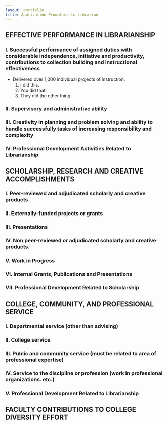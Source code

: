 ```yaml
---
layout: portfolio
title: Application Promotion to Librarian
---
```

EFFECTIVE PERFORMANCE IN LIBRARIANSHIP
--------------------------------------

### I. Successful performance of assigned duties with considerable independence, initiative and productivity, contributions to collection building and instructional effectiveness
* Delivered over 1,000 individual projects of instruction.
	1. I did this.
	2. You did that.
	3. They did the other thing.

### II. Supervisory and administrative ability
### III. Creativity in planning and problem solving and ability to handle successfully tasks of increasing responsibility and complexity
### IV. Professional Development Activities Related to Librarianship


SCHOLARSHIP, RESEARCH AND CREATIVE ACCOMPLISHMENTS
--------------------------------------------------

### I. Peer-reviewed and adjudicated scholarly and creative products
### II. Externally-funded projects or grants
### III. Presentations
### IV. Non peer-reviewed or adjudicated scholarly and creative products.
### V. Work in Progress
### VI. Internal Grants, Publications and Presentations
### VII. Professional Development Related to Scholarship



COLLEGE, COMMUNITY, AND PROFESSIONAL SERVICE
--------------------------------------------
### I. Departmental service (other than advising)
### II. College service
### III. Public and community service (must be related to area of professional expertise)
### IV. Service to the discipline or profession (work in professional organizations. etc.)
### V. Professional Development Related to Librarianship


FACULTY CONTRIBUTIONS TO COLLEGE DIVERSITY EFFORT
-------------------------------------------------